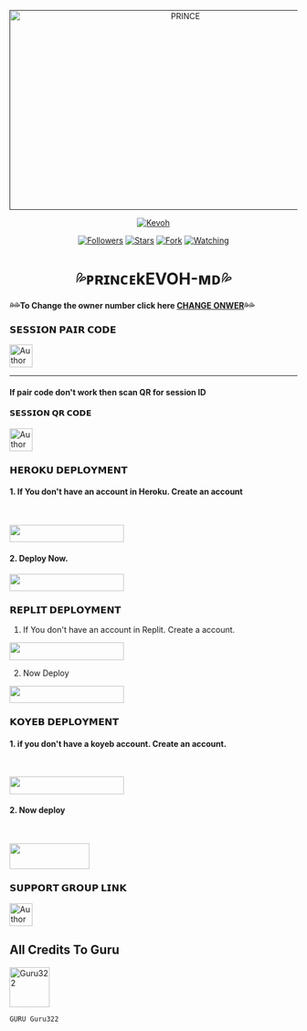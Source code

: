  <p align="center">  
  <a href="">
    <img alt="PRINCE" width="600" height="350" src="https://i.imgur.com/cp9ff7s.jpeg">
  </a>
</p>



<p align="center">
<a href="https://github.com/moibengoat834/PRINCEKEVOH-BOT"><img title="Kevoh" src="https://img.shields.io/badge/THE PRINCE BOT-black?style=for-the-badge&logo=github"></a>
<p/>

<p align="center">
<a href="https://github.com/PRINCE-GDS?tab=followers"><img title="Followers" src="https://img.shields.io/github/followers/PRINCE-GDS?label=Followers&style=social"></a>
<a href="https://github.com/PRINCE-GDS/THE-PRINCE-BOT/stargazers/"><img title="Stars" src="https://i.imgur.com/cp9ff7s.jpeg"></a>
<a href="https://github.com/moibengoat83r/PRINCEKEVOH-BOT/network/members"><img title="Fork" src="https://img.shields.io/github/forks/moibengoat834/THE-PRINCE-BOT?style=social"></a>
<a href="https://github.com/PRINCE-GDS/THE-PRINCE-BOT/watchers"><img title="Watching" src="https://i.imgur.com/cp9ff7s.jpeg"></a>
</p>
 
<h1 align="center">💦ᴘʀɪɴᴄᴇkEVOH-ᴍᴅ💦</h1>

#### 💦💦To Change the owner number click here [CHANGE ONWER](https://github.com/PRINCE-GDS/THE-PRINCE-BOT/blob/main/plugins/main-creator.js#L7)💦💦

### 𝗦𝗘𝗦𝗦𝗜𝗢𝗡 𝗣𝗔𝗜𝗥 𝗖𝗢𝗗𝗘
<p align="left">
<a href="https://replit.com/@iycwwwuaaipgfjs/Prince-PairCode?v=1"><img height= "40" title="Author" src="https://img.shields.io/badge/SESSION ID-black?style=for-the-badge&logo=replit"></a>
<p/>

****
#### If pair code don't work then scan QR for session ID


#### 𝗦𝗘𝗦𝗦𝗜𝗢𝗡 𝗤𝗥 𝗖𝗢𝗗𝗘
<a href="https://princebotqr.onrender.com/"><img height= "40" title="Author" src="https://img.shields.io/badge/SESSION ID-black?style=for-the-badge&logo=render"></a>
<p/>


### 𝗛𝗘𝗥𝗢𝗞𝗨 𝗗𝗘𝗣𝗟𝗢𝗬𝗠𝗘𝗡𝗧

#### 1. If You don't have an account in Heroku. Create an account
<br>   <p align="left"><a href="https://signup.heroku.com"> <img src="https://img.shields.io/badge/heroku%20Account-black?style=for-the-badge&logo=heroku" width="200" height="30.45"/></a></p>
       
       
   #### 2. Deploy Now.
   <p align="left"><a href="https://heroku.com/deploy?template=https://github.com/PRINCE-GDS/MR-PRINCE-BOT"> <img src="https://img.shields.io/badge/Heroku%20Deploy-black?style=for-the-badge&logo=heroku" width="200" height="30.45"/></a></p>



### 𝗥𝗘𝗣𝗟𝗜𝗧 𝗗𝗘𝗣𝗟𝗢𝗬𝗠𝗘𝗡𝗧

1. If You don't have an account in Replit. Create a account.
    <br>
<p align="left"><a href="https://replit.com/signup"> <img src="https://img.shields.io/badge/replit%20Account-black?style=for-the-badge&logo=replit" width="200" height="30.45"/></a></p>

2. Now Deploy
    <br>
<p align="left"><a href="https://repl.it/github/PRINCE-GDS/THE-PRINCE-BOT"> <img src="https://img.shields.io/badge/replit%20Deploy-black?style=for-the-badge&logo=replit" width="200" height="30.45"/></a></p>

### 𝗞𝗢𝗬𝗘𝗕 𝗗𝗘𝗣𝗟𝗢𝗬𝗠𝗘𝗡𝗧

#### 1. if you don't have a koyeb account. Create an account.
   <br>
   <p align="left"><a href="https://app.koyeb.com/auth/signup"> <img src="https://img.shields.io/badge/Koyeb account-black?style=for-the-badge&logo=koyeb" width="200" height="30.45"/></a></p>

#### 2. Now deploy
   <br>
  <p align="left"><a href="https://app.koyeb.com/apps/deploy?type=git&repository=github.com%2FPRINCE-GDS%2FTHE-PRINCE-BOT&branch=main&nameprincegds&builder=dockerfile&env[DATABASE_URL]=&env[SESSION_ID]=your+sessionid+here&env[PREFIX]=!&env[MODE]=public&env=[autoRead]=false&env[statusview]=false&env[REMOVEBG_KEY]=your+rmbg+key&env[antidelete]=false"> <img src="https://www.koyeb.com/static/images/deploy/button.svg" width="140" height="45.45"/></a></p>


### 𝗦𝗨𝗣𝗣𝗢𝗥𝗧 𝗚𝗥𝗢𝗨𝗣 𝗟𝗜𝗡𝗞



   <p align="left">
      <a href="https://chat.whatsapp.com/Jo5bmHMAlZpEIp75mKbwxP"><img height= "40" length= "10" title="Author" src="https://img.shields.io/badge/Support Group-25D366?style=for-the-badge&logo=whatsApp&logoColor=white"></a>
     <p/>



 


<h2 align="left">All Credits To Guru </h2>

<a href="https://github.com/Guru322"><img src="https://github.com/Guru322.png" width="70" height="70" alt="Guru322"/></a>
  
`GURU Guru322`

